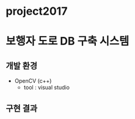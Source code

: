 # project2017

보행자 도로 DB 구축 시스템
=============


개발 환경
-------------
  * OpenCV (c++)
    * tool : visual studio  


구현 결과
--------------

